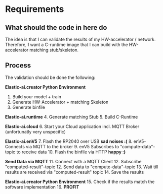 # Requirements
## What should the code in here do
The idea is that I can validate the results of my HW-accelerator / network. 
Therefore, I want a C-runtime image that I can build with the HW-accelerator matching stub/skeleton. 

## Process
The validation should be done the following:

**Elastic-ai.creator Python Environment**
1. Build your model + train
2. Generate HW-Accelerator + matching Skeleton
3. Generate binfile

**Elastic-ai.runtime**
4. Generate matching Stub
5. Build C-Runtime

**Elastic-ai.cloud**
6. Start your Cloud application incl. MQTT Broker (unfortunatly very unspecific)

**Elastic-ai.enV5**
7. Flash the RP2040 over USB **sad noises :(**
8. enV5-Connects via MQTT to the broker
9. enV5 Subscribes to "compute-data"-topic to receive data
10. Flash the binfile via HTTP **happy :)**

**Send Data via MQTT**
11. Connect with a MQTT Client
12. Subscribe "computed-result"-topic
12. Send data to "compute-data"-topic
13. Wait till results are received via "computed-result" topic
14. Save the results

**Elastic-ai.creator Python Environment**
15. Check if the results match the software implementation
16. **PROFIT**



